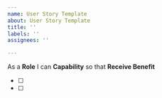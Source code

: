 ```yaml
---
name: User Story Template
about: User Story Template
title: ''
labels: ''
assignees: ''

---
```


As a **Role**  I can **Capability** so that **Receive Benefit**

-[ ]
-[ ]
